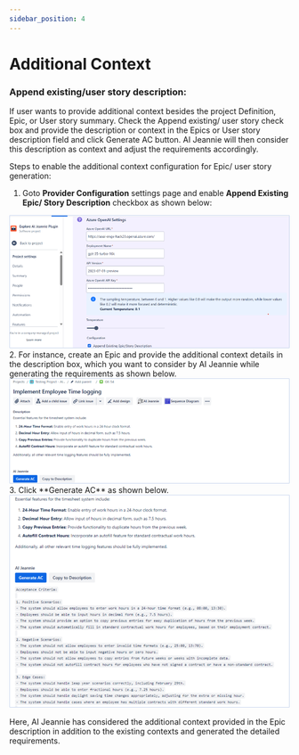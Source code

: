 ```yaml
---
sidebar_position: 4
---
```



# Additional Context

### Append existing/user story description:

If user wants to provide additional context besides the project Definition, Epic, or User story summary. Check the Append existing/ user story check box and provide the description or context in the Epics or User story description field and click Generate AC button. AI Jeannie will then consider this description as context and adjust the requirements accordingly. 

Steps to enable the additional context configuration for Epic/ user story generation:

1. Goto **Provider Configuration** settings page and enable **Append Existing Epic/ Story Description** checkbox as shown below:
 <img src="/screenshots/Usage/AdditionalContext/additional-context1.png" alt="Step 1" />
2. For instance, create an Epic and provide the additional context details in the description box, which you want to consider by AI Jeannie while generating the requirements as shown below.
 <img src="/screenshots/Usage/AdditionalContext/additional-context2.png" alt="Step 2" />
3. Click **Generate AC** as shown below.
<img src="/screenshots/Usage/AdditionalContext/additional-context3.png" alt="Step 3" />

Here, AI Jeannie has considered the additional context provided in the Epic description in addition to the existing contexts and generated the detailed requirements.
